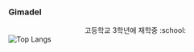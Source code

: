 ### Gimadel


<div align="center" font-weight: bold>
고등학교 3학년에 재학중 :school:
</div>
<img src="https://camo.githubusercontent.com/ddc574e44ac948fa536fa84e2c34b3e8c9ec93a7ed1ebfb6d0b331d96cd01d23/68747470733a2f2f6769746875622d726561646d652d73746174732e76657263656c2e6170702f6170692f746f702d6c616e67732f3f757365726e616d653d59752d4b69743432266c61796f75743d636f6d70616374267468656d653d64726163756c61" alt="Top Langs" data-canonical-src="https://github-readme-stats.vercel.app/api/top-langs/?username=Yu-Kit42&amp;layout=compact&amp;theme=dracula" style="max-width: 100%;">

<!--
**kimtaewoogimadel/kimtaewoogimadel** is a ✨ _special_ ✨ repository because its `README.md` (this file) appears on your GitHub profile.


